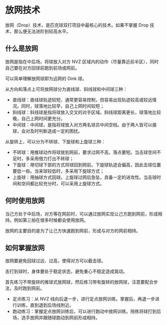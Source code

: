 # 放网技术

放网（Drop）技术，是匹克球双打项目中最核心的技术。如果不掌握 Drop 技术，那么便无法进阶到较高水平。

## 什么是放网

放网是指在中后场，将球放入对方 NVZ 区域内的动作（尽量靠近前半区），同时自己要在对方回球前跑到前场或网前。

可以简单理解放网球即为远网的 Dink 球。

从方向和落点上可将放网球分为直线球、斜线球和中间球三种：

* 直线球：直线球轨迹较短，通常更容易控制，但容易出现轨迹较高或较远情况。同时，球落地比较早，自己上网时间较短；
* 斜线球：斜线球是指将球放入交叉的对手区域。斜线球距离更长，球落地比较晚，自己上网时间更充分。
* 中间球：中间球，是指将球放入对方两名球员中间空档。由于两人皆可以接球，会对及时判断造成一定的困扰。

从旋转上，可以分为不转球、下旋球和上旋球三种：

* 不转球：用推球动作将球放到网前，要求过网不高，落点要短。当击球空间不足时，多采用借力打出不转球；
* 下旋球：用切球下部的方式将球回到网前。下旋球轨迹会偏高，因此击球位置要低一些。当来球较低时，多采用下旋球方式；
* 上旋球：用抽球方式回球。上旋球过网后急坠，具备一定的进攻性。当击球时间和空间都比较充分时，可以采用上旋球方式。

## 何时使用放网

当己方处于中后场，对方等在网前时，可以通过放网实现让己方跑到网前，形成相持。例如第三拍在很多时候都会使用放网。

放网的主要目的是为了让己方快速跑到网前，形成与对方的网前相持。

## 如何掌握放网

放网要避免回球过远、过高，使得对方可以截击球。

击打到球时，身体要处于稳定状态，避免重心不稳定造成晃动。

首先练习不带旋转的推球式放网球，然后练习带有旋转的放网球，注意要配合步法，及时跑到网前。

* 定点练习：从 NVZ 线向后退一步，进行定点放网训练。掌握后，再退一步进行训练，直到退到后场线附近。
* 跑动练习：掌握定点放网训练后，可以进行跑动中放网训练。陪练将球打到后场，选手放网并跟随球跑动到网前形成相持。